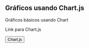 ## Gráficos usando Chart.js
Gráficos básicos usando Chart

<p>Link para Chart.js</p>
<a href="https://www.chartjs.org/docs/latest/"><button>Chart.js</button></a>
